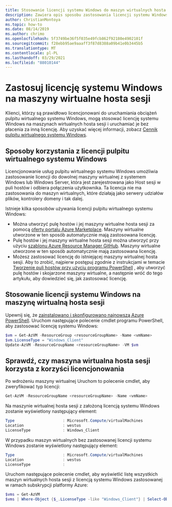 ```yaml
---
title: Stosowanie licencji systemu Windows do maszyn wirtualnych hosta sesji — Azure
description: Zawiera opis sposobu zastosowania licencji systemu Windows dla maszyn wirtualnych z systemem Windows dla komputerów stacjonarnych.
author: ChristianMontoya
ms.topic: how-to
ms.date: 08/14/2019
ms.author: chrimo
ms.openlocfilehash: 5f3749be36f5f035e49fcb862f92180e4902101f
ms.sourcegitcommit: f28ebb95ae9aaaff3f87d8388a09b41e0b3445b5
ms.translationtype: MT
ms.contentlocale: pl-PL
ms.lasthandoff: 03/29/2021
ms.locfileid: "88010144"
---
```

# <a name="apply-windows-license-to-session-host-virtual-machines"></a>Zastosuj licencję systemu Windows na maszyny wirtualne hosta sesji

Klienci, którzy są prawidłowo licencjonowani do uruchamiania obciążeń pulpitu wirtualnego systemu Windows, mogą stosować licencję systemu Windows na maszynach wirtualnych hosta sesji i uruchamiać je bez płacenia za inną licencję. Aby uzyskać więcej informacji, zobacz [Cennik pulpitu wirtualnego systemu Windows](https://azure.microsoft.com/pricing/details/virtual-desktop/).

## <a name="ways-to-use-your-windows-virtual-desktop-license"></a>Sposoby korzystania z licencji pulpitu wirtualnego systemu Windows
Licencjonowanie usług pulpitu wirtualnego systemu Windows umożliwia zastosowanie licencji do dowolnej maszyny wirtualnej z systemem Windows lub Windows Server, która jest zarejestrowana jako Host sesji w puli hostów i odbiera połączenia użytkownika. Ta licencja nie ma zastosowania do maszyn wirtualnych, które działają jako serwery udziałów plików, kontrolery domeny i tak dalej.

Istnieje kilka sposobów używania licencji pulpitu wirtualnego systemu Windows:
- Można utworzyć pulę hostów i jej maszyny wirtualne hosta sesji za pomocą [oferty portalu Azure Marketplace](./create-host-pools-azure-marketplace.md). Maszyny wirtualne utworzone w ten sposób automatycznie mają zastosowana licencję.
- Pulę hostów i jej maszyny wirtualne hosta sesji można utworzyć przy użyciu [szablonu Azure Resource Manager GitHub](./virtual-desktop-fall-2019/create-host-pools-arm-template.md). Maszyny wirtualne utworzone w ten sposób automatycznie mają zastosowana licencję.
- Możesz zastosować licencję do istniejącej maszyny wirtualnej hosta sesji. Aby to zrobić, najpierw postępuj zgodnie z instrukcjami w temacie [Tworzenie puli hostów przy użyciu programu PowerShell](./create-host-pools-powershell.md) , aby utworzyć pulę hostów i skojarzone maszyny wirtualne, a następnie wróć do tego artykułu, aby dowiedzieć się, jak zastosować licencję.

## <a name="apply-a-windows-license-to-a-session-host-vm"></a>Stosowanie licencji systemu Windows na maszynę wirtualną hosta sesji
Upewnij się, że [zainstalowano i skonfigurowano najnowszą Azure PowerShell](/powershell/azure/). Uruchom następujące polecenie cmdlet programu PowerShell, aby zastosować licencję systemu Windows:

```powershell
$vm = Get-AzVM -ResourceGroup <resourceGroupName> -Name <vmName>
$vm.LicenseType = "Windows_Client"
Update-AzVM -ResourceGroupName <resourceGroupName> -VM $vm
```

## <a name="verify-your-session-host-vm-is-utilizing-the-licensing-benefit"></a>Sprawdź, czy maszyna wirtualna hosta sesji korzysta z korzyści licencjonowania
Po wdrożeniu maszyny wirtualnej Uruchom to polecenie cmdlet, aby zweryfikować typ licencji:
```powershell
Get-AzVM -ResourceGroupName <resourceGroupName> -Name <vmName>
```

Na maszynie wirtualnej hosta sesji z założoną licencją systemu Windows zostanie wyświetlony następujący element:

```powershell
Type                     : Microsoft.Compute/virtualMachines
Location                 : westus
LicenseType              : Windows_Client
```

W przypadku maszyn wirtualnych bez zastosowanej licencji systemu Windows zostanie wyświetlony następujący element:

```powershell
Type                     : Microsoft.Compute/virtualMachines
Location                 : westus
LicenseType              :
```

Uruchom następujące polecenie cmdlet, aby wyświetlić listę wszystkich maszyn wirtualnych hosta sesji z licencją systemu Windows zastosowanej w ramach subskrypcji platformy Azure:

```powershell
$vms = Get-AzVM
$vms | Where-Object {$_.LicenseType -like "Windows_Client"} | Select-Object ResourceGroupName, Name, LicenseType
```
